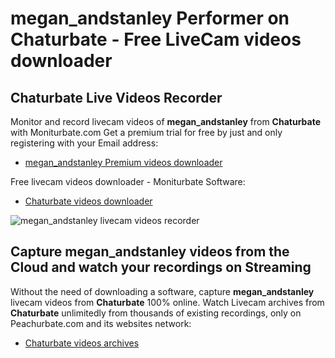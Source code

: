 # megan_andstanley Performer on Chaturbate - Free LiveCam videos downloader

## Chaturbate Live Videos Recorder

Monitor and record livecam videos of **megan_andstanley** from **Chaturbate** with Moniturbate.com
Get a premium trial for free by just and only registering with your Email address:
* [megan_andstanley Premium videos downloader](https://moniturbate.com/request-demo-licence-key.html)

Free livecam videos downloader - Moniturbate Software:
* [Chaturbate videos downloader](https://moniturbate.com/moniturbate-download-software.html)

![megan_andstanley livecam videos recorder](https://peachurnet.com/templates/moniturbate-software.png)


## Capture megan_andstanley videos from the Cloud and watch your recordings on Streaming

Without the need of downloading a software, capture **megan_andstanley** livecam videos from **Chaturbate** 100% online.
Watch Livecam archives from **Chaturbate** unlimitedly from thousands of existing recordings, only on Peachurbate.com and its websites network:
* [Chaturbate videos archives](https://peachurnet.com/)